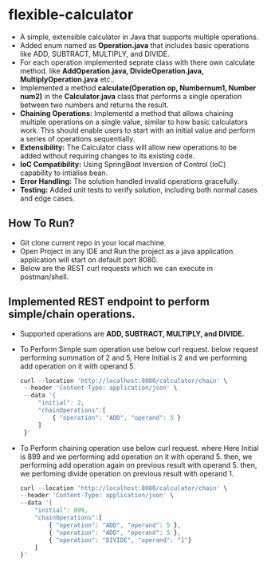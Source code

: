 # flexible-calculator
- A simple, extensible calculator in Java that supports multiple operations.
- Added enum named as **Operation.java** that includes basic operations like ADD, SUBTRACT, MULTIPLY, and DIVIDE.
- For each operation implemented seprate class with there own calculate method. like **AddOperation.java, DivideOperation.java, MultiplyOperation.java** etc..
- Implemented a method **calculate(Operation op, Numbernum1, Number num2)** in the **Calculator.java** class that performs a single operation between
two numbers and returns the result.
- **Chaining Operations:** Implementd a method that allows chaining multiple operations on a single value, similar to how basic calculators work. This should enable users to start with an initial value and perform a series of operations sequentially. 
- **Extensibility:** The Calculator class will allow new operations to be added without requiring changes to its existing code.
- **IoC Compatibility:** Using SpringBoot Inversion of Control (IoC) capability to intialise bean.
- **Error Handling:** The solution handled invalid operations gracefully.
- **Testing:** Added unit tests to verify solution, including both normal cases and edge cases.

## How To Run?
- Git clone current repo in your local machine.
- Open Project in any IDE and Run the project as a java application. application will start on default port 8080.
- Below are the REST curl requests which we can execute in postman/shell.

## Implemented REST endpoint to perform simple/chain operations.
- Supported operations are **ADD, SUBTRACT, MULTIPLY, and DIVIDE.**
- To Perform Simple sum operation use below curl request. below request performing summation of 2 and 5,
  Here Initial is 2 and we performing add operation on it with operand 5. 
     ```ts
     curl --location 'http://localhost:8080/calculator/chain' \
      --header 'Content-Type: application/json' \
      --data '{
          "initial": 2,
          "chainOperations":[
              { "operation": "ADD", "operand": 5 }
          ]
      }'
     ```

- To Perform chaining operation use below curl request. where
  Here Initial is 899 and we performing add operation on it with operand 5.
  then, we performing add operation again on previous result with operand 5.
  then, we perfoming divide operation on previous result with operand 1.
     ```ts
     curl --location 'http://localhost:8080/calculator/chain' \
     --header 'Content-Type: application/json' \
     --data '{
         "initial": 899,
         "chainOperations":[
             { "operation": "ADD", "operand": 5 },
             { "operation": "ADD", "operand": 5 },
             { "operation": "DIVIDE", "operand": "1"}
         ]
     }'
     ```
